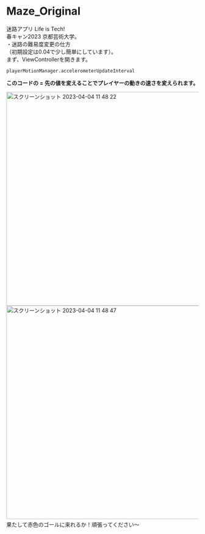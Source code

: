 # Maze_Original
迷路アプリ Life is Tech!   
春キャン2023 京都芸術大学。  
・迷路の難易度変更の仕方  
（初期設定は0.04で少し簡単にしています）。  
まず、ViewControllerを開きます。
```
playerMotionManager.accelerometerUpdateInterval
```
**このコードの = 先の値を変えることでプレイヤーの動きの速さを変えられます。**

<img width="561" alt="スクリーンショット 2023-04-04 11 48 22" src="https://user-images.githubusercontent.com/96937993/229673890-131a13af-7421-431e-9863-af855b80d420.png">  
<img width="560" alt="スクリーンショット 2023-04-04 11 48 47" src="https://user-images.githubusercontent.com/96937993/229673994-1903e314-66d6-4d9b-96c0-a8985f0e2f96.png">　　
果たして赤色のゴールに来れるか！頑張ってください〜


